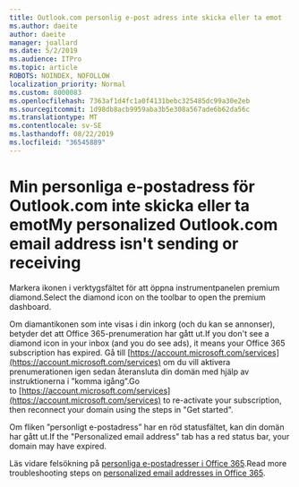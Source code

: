 ```yaml
---
title: Outlook.com personlig e-post adress inte skicka eller ta emot
ms.author: daeite
author: daeite
manager: joallard
ms.date: 5/2/2019
ms.audience: ITPro
ms.topic: article
ROBOTS: NOINDEX, NOFOLLOW
localization_priority: Normal
ms.custom: 8000083
ms.openlocfilehash: 7363af1d4fc1a0f4131bebc325485dc99a30e2eb
ms.sourcegitcommit: 1d98db8acb9959aba3b5e308a567ade6b62da56c
ms.translationtype: MT
ms.contentlocale: sv-SE
ms.lasthandoff: 08/22/2019
ms.locfileid: "36545889"
---
```

# <a name="my-personalized-outlookcom-email-address-isnt-sending-or-receiving"></a><span data-ttu-id="377a2-102">Min personliga e-postadress för Outlook.com inte skicka eller ta emot</span><span class="sxs-lookup"><span data-stu-id="377a2-102">My personalized Outlook.com email address isn't sending or receiving</span></span>

<span data-ttu-id="377a2-103">Markera ikonen i verktygsfältet för att öppna instrumentpanelen premium diamond.</span><span class="sxs-lookup"><span data-stu-id="377a2-103">Select the diamond icon on the toolbar to open the premium dashboard.</span></span>

<span data-ttu-id="377a2-104">Om diamantikonen som inte visas i din inkorg (och du kan se annonser), betyder det att Office 365-prenumeration har gått ut.</span><span class="sxs-lookup"><span data-stu-id="377a2-104">If you don't see a diamond icon in your inbox (and you do see ads), it means your Office 365 subscription has expired.</span></span> <span data-ttu-id="377a2-105">Gå till [https://account.microsoft.com/services](https://account.microsoft.com/services) om du vill aktivera prenumerationen igen sedan återansluta din domän med hjälp av instruktionerna i ”komma igång”.</span><span class="sxs-lookup"><span data-stu-id="377a2-105">Go to [https://account.microsoft.com/services](https://account.microsoft.com/services) to re-activate your subscription, then reconnect your domain using the steps in "Get started".</span></span>

<span data-ttu-id="377a2-106">Om fliken ”personligt e-postadress” har en röd statusfältet, kan din domän har gått ut.</span><span class="sxs-lookup"><span data-stu-id="377a2-106">If the "Personalized email address" tab has a red status bar, your domain may have expired.</span></span>

<span data-ttu-id="377a2-107">Läs vidare felsökning på [personliga e-postadresser i Office 365](https://support.office.com/article/75416a58-b225-4c02-8c07-8979403b427b?wt.mc_id=Office_Outlook_com_Alchemy).</span><span class="sxs-lookup"><span data-stu-id="377a2-107">Read more troubleshooting steps on [personalized email addresses in Office 365](https://support.office.com/article/75416a58-b225-4c02-8c07-8979403b427b?wt.mc_id=Office_Outlook_com_Alchemy).</span></span>